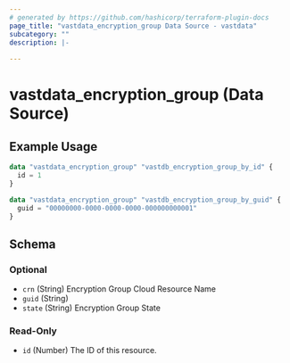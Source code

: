 ```yaml
---
# generated by https://github.com/hashicorp/terraform-plugin-docs
page_title: "vastdata_encryption_group Data Source - vastdata"
subcategory: ""
description: |-
  
---
```


# vastdata_encryption_group (Data Source)



## Example Usage

```terraform
data "vastdata_encryption_group" "vastdb_encryption_group_by_id" {
  id = 1
}

data "vastdata_encryption_group" "vastdb_encryption_group_by_guid" {
  guid = "00000000-0000-0000-0000-000000000001"
}
```

<!-- schema generated by tfplugindocs -->
## Schema

### Optional

- `crn` (String) Encryption Group Cloud Resource Name
- `guid` (String)
- `state` (String) Encryption Group State

### Read-Only

- `id` (Number) The ID of this resource.

